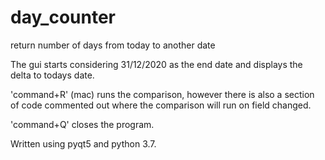# day_counter
return number of days from today to another date

The gui starts considering 31/12/2020 as the end date and displays the delta to todays date.

'command+R' (mac) runs the comparison, however there is also a section of code commented out where the comparison will run on field changed.

'command+Q' closes the program.

Written using pyqt5 and python 3.7.
